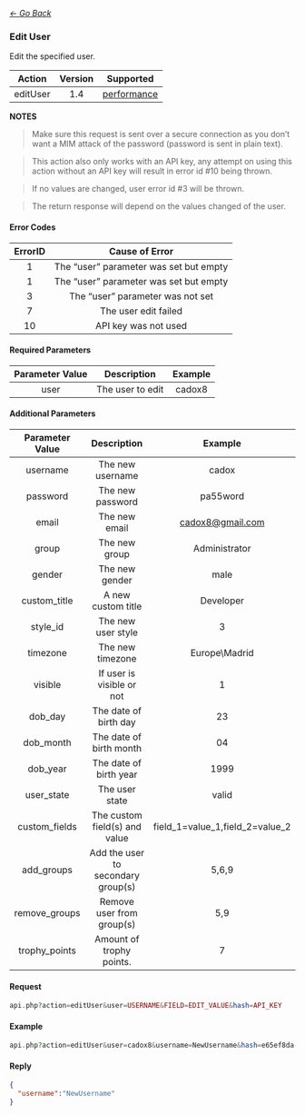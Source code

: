*[<- Go Back](../rest-api.md)*

### Edit User
Edit the specified user.

| Action | Version | Supported |
| :-: | :-: | :-: |
| editUser | 1.4 | <a href="#per">performance</a> |

**NOTES**
>Make sure this request is sent over a secure connection as you don’t want a MIM attack of the password (password is sent in plain text).

>This action also only works with an API key, any attempt on using this action without an API key will result in error id #10 being thrown.

>If no values are changed, user error id #3 will be thrown.

>The return response will depend on the values changed of the user.


#### Error Codes
| ErrorID | Cause of Error |
| :-: | :-: |
| 1 | The “user” parameter was set but empty |
| 1 | The “user” parameter was set but empty |
| 3 | The “user” parameter was not set |
| 7 | The user edit failed |
| 10 | API key was not used |

#### Required Parameters
| Parameter Value | Description | Example |
| :-: | :-: | :-: |
| user | The user to edit | cadox8 |

#### Additional Parameters
| Parameter Value | Description | Example |
| :-: | :-: | :-: |
| username | The new username | cadox |
| password | The new password | pa55word |
| email | The new email | cadox8@gmail.com |
| group | The new group | Administrator |
| gender | The new gender | male |
| custom_title | A new custom title | Developer |
| style_id | The new user style | 3 |
| timezone | The new timezone | Europe\Madrid |
| visible | If user is visible or not | 1 |
| dob_day | The date of birth day | 23 |
| dob_month | The date of birth month | 04 |
| dob_year | The date of birth year | 1999 |
| user_state | The user state | valid |
| custom_fields | The custom field(s) and value | field_1=value_1,field_2=value_2 |
| add_groups | Add the user to secondary group(s) | 5,6,9 |
| remove_groups | Remove user from group(s) | 5,9 |
| trophy_points | Amount of trophy points. | 7 |

#### Request
```php
api.php?action=editUser&user=USERNAME&FIELD=EDIT_VALUE&hash=API_KEY
```
#### Example
```php
api.php?action=editUser&user=cadox8&username=NewUsername&hash=e65ef8da-ca6a-437c-ab8b-4b2e9e86cd10
```
#### Reply
```json
{
  "username":"NewUsername"
}
```
